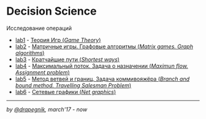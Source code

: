 # Decision Science
Исследование операций

* [lab1](https://github.com/Drapegnik/bsu/tree/master/decision-science/lab1) - [Теория Игр (*Game Theory*)](https://drapegnik.github.io/bsu/decision-science/lab1/lab1.pdf)
* [lab2](https://github.com/Drapegnik/bsu/tree/master/decision-science/lab2) - [Матричные игры. Графовые алгоритмы (*Matrix games. Graph algorithms*)](https://drapegnik.github.io/bsu/decision-science/lab2/lab2.pdf)
* [lab3](https://github.com/Drapegnik/bsu/tree/master/decision-science/lab3) - [Кратчайшие пути (*Shortest ways*)](https://github.com/Drapegnik/bsu/blob/master/decision-science/lab3/report.md)
* [lab4](https://github.com/Drapegnik/bsu/tree/master/decision-science/lab4) - [Максимальный поток. Задача о назначении (*Maximun flow. Assignment problem*)](https://github.com/Drapegnik/bsu/tree/master/decision-science/lab4/report.md)
* [lab5](https://github.com/Drapegnik/bsu/tree/master/decision-science/lab5) - [Метод ветвей и границ. Задача коммивояжёра (*Branch and bound method. Travelling Salesman Problem*)](https://github.com/Drapegnik/bsu/tree/master/decision-science/lab5/report.md)
* [lab6](https://github.com/Drapegnik/bsu/tree/master/decision-science/lab6) - [Сетевые графики (*Net graphics*)](https://github.com/Drapegnik/bsu/tree/master/decision-science/lab6/report.md)

***

*by [@drapegnik](https://github.com/Drapegnik), march'17 - now*